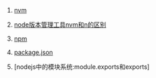 1. [nvm](nvm.md)

2. [node版本管理工具nvm和n的区别](nvm和n的不同.md)

3. [npm](npm.md)

4. [package.json](package.json.md)

5. [nodejs中的模块系统:module.exports和exports]